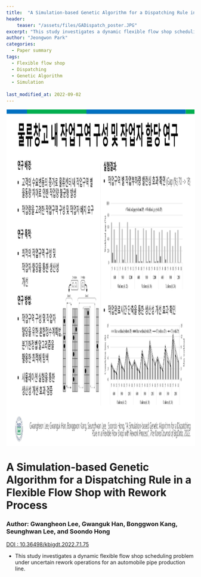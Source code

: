 ```yaml
---
title:  "A Simulation-based Genetic Algorithm for a Dispatching Rule in a Flexible Flow Shop with Rework Process"
header:
    teaser: "/assets/files/GADispatch_poster.JPG"
excerpt: "This study investigates a dynamic flexible flow shop scheduling problem under uncertain rework operations for an automobile pipe production line."
author: "Jeongwon Park"
categories:
  - Paper summary
tags:
  - Flexible flow shop
  - Dispatching
  - Genetic Algorithm
  - Simulation

last_modified_at: 2022-09-02
---
```

<img align="center" width="900" height="900" style="border: 1px solid white" src="/assets/files/GADispatch_poster.JPG"> 

# A Simulation-based Genetic Algorithm for a Dispatching Rule in a Flexible Flow Shop with Rework Process

### Author: Gwangheon Lee, Gwanguk Han, Bonggwon Kang, Seunghwan Lee, and Soondo Hong
[DOI : 10.36498/kbigdt.2022.7.1.75](https://www.kci.go.kr/kciportal/landing/article.kci?arti_id=ART002855661)  

- This study investigates a dynamic flexible flow shop scheduling problem under uncertain rework operations for an automobile pipe production line.
